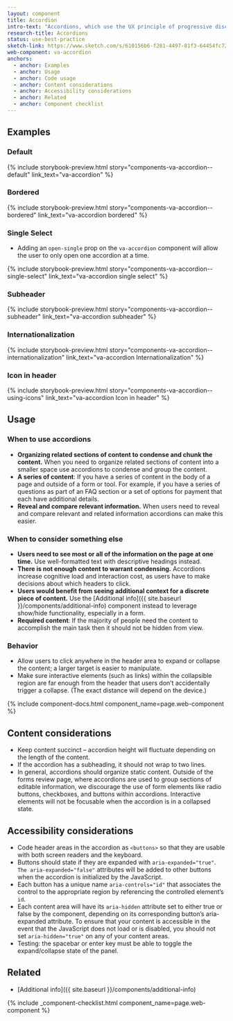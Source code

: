 ```yaml
---
layout: component
title: Accordion
intro-text: "Accordions, which use the UX principle of progressive disclosure, are a list of headers that can be clicked to hide or reveal additional content. By default, accordions are multi-selectable and borderless, however, props can be added to make them bordered and single-select."
research-title: Accordions
status: use-best-practice
sketch-link: https://www.sketch.com/s/610156b6-f281-4497-81f3-64454fc72156/p/2550D408-704E-4AD4-A726-87607DB7E42B
web-component: va-accordion
anchors:
  - anchor: Examples
  - anchor: Usage
  - anchor: Code usage
  - anchor: Content considerations
  - anchor: Accessibility considerations
  - anchor: Related
  - anchor: Component checklist
---
```


## Examples

### Default

{% include storybook-preview.html story="components-va-accordion--default" link_text="va-accordion" %}

### Bordered

{% include storybook-preview.html story="components-va-accordion--bordered" link_text="va-accordion bordered" %}

### Single Select

* Adding an `open-single` prop on the `va-accordion` component will allow the user to only open one accordion at a time.

{% include storybook-preview.html story="components-va-accordion--single-select" link_text="va-accordion single select" %}

### Subheader

{% include storybook-preview.html story="components-va-accordion--subheader" link_text="va-accordion subheader" %}

### Internationalization

{% include storybook-preview.html story="components-va-accordion--internationalization" link_text="va-accordion Internationalization" %}

### Icon in header

{% include storybook-preview.html story="components-va-accordion--using-icons" link_text="va-accordion Icon in header" %}



## Usage

### When to use accordions

* **Organizing related sections of content to condense and chunk the content.** When you need to organize related sections of content into a smaller space use accordions to condense and group the content.
* **A series of content**: If you have a series of content in the body of a page and outside of a form or tool. For example, if you have a series of questions as part of an FAQ section or a set of options for payment that each have additional details. 
* **Reveal and compare relevant information.** When users need to reveal and compare relevant and related information accordions can make this easier.

### When to consider something else

* **Users need to see most or all of the information on the page at one time.** Use well-formatted text with descriptive headings instead.
* **There is not enough content to warrant condensing.** Accordions increase cognitive load and interaction cost, as users have to make decisions about which headers to click.
* **Users would benefit from seeing additional context for a discrete piece of content.** Use the [Additional info]({{ site.baseurl }}/components/additional-info) component instead to leverage show/hide functionality, especially in a form. 
* **Required content**: If the majority of people need the content to accomplish the main task then it should not be hidden from view.

### Behavior

* Allow users to click anywhere in the header area to expand or collapse the content; a larger target is easier to manipulate.
* Make sure interactive elements (such as links) within the collapsible region are far enough from the header that users don’t accidentally trigger a collapse. (The exact distance will depend on the device.)

{% include component-docs.html component_name=page.web-component %}

## Content considerations

* Keep content succinct – accordion height will fluctuate depending on the length of the content. 
* If the accordion has a subheading, it should not wrap to two lines. 
* In general, accordions should organize static content. Outside of the forms review page, where accordions are used to group sections of editable information, we discourage the use of form elements like radio buttons, checkboxes, and buttons within accordions. Interactive elements will not be focusable when the accordion is in a collapsed state.

## Accessibility considerations

* Code header areas in the accordion as `<buttons>` so that they are usable with both screen readers and the keyboard.
* Buttons should state if they are expanded with `aria-expanded="true"`. `The aria-expanded="false"` attributes will be added to other buttons when the accordion is initialized by the JavaScript.
* Each button has a unique name `aria-controls="id"` that associates the control to the appropriate region by referencing the controlled element’s `id`.
* Each content area will have its `aria-hidden` attribute set to either true or false by the component, depending on its corresponding button’s aria-expanded attribute. To ensure that your content is accessible in the event that the JavaScript does not load or is disabled, you should not set `aria-hidden="true"` on any of your content areas.
* Testing: the spacebar or enter key must be able to toggle the expand/collapse state of the panel.

## Related

* [Additional info]({{ site.baseurl }}/components/additional-info)

{% include _component-checklist.html component_name=page.web-component %}